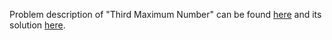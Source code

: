 Problem description of "Third Maximum Number" can be found [here](https://leetcode.com/problems/third-maximum-number/) and its solution [here](https://github.com/aurimas13/LeetCode-HackerRank-MAANG/blob/main/LeetCode/Python%20Solutions/Third%20Maximum%20Number/third.py).